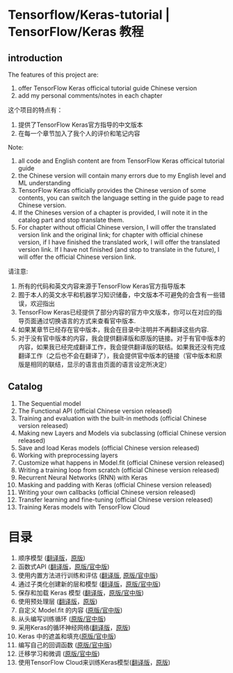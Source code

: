 # Tensorflow/Keras-tutorial | TensorFlow/Keras 教程
## introduction
The features of this project are:
1. offer TensorFlow Keras officical tutorial guide Chinese version
2. add my personal comments/notes in each chapter

这个项目的特点有：
1. 提供了TensorFlow Keras官方指导的中文版本
2. 在每一个章节加入了我个人的评价和笔记内容

Note:
1. all code and English content are from TensorFlow Keras officical tutorial guide
2. the Chinese version will contain many errors due to my English level and ML understanding
3. TensorFlow Keras officially provides the Chinese version of some contents, you can switch the language setting in the guide page to read Chinese version.
4. If the Chineses version of a chapter is provided, I will note it in the catalog part and stop translate them.
5. For chapter without official Chinese version, I will offer the translated version link and the original link; for chapter with official chinese version, if I have finished the translated work, I will offer the translated version link. If I have not finished (and stop to translate in the future), I will offer the official Chinese version link.

请注意:
1. 所有的代码和英文内容来源于TensorFlow Keras官方指导版本
2. 囿于本人的英文水平和机器学习知识储备，中文版本不可避免的会含有一些错误，欢迎指出
3. TensorFlow Keras已经提供了部分内容的官方中文版本，你可以在对应的指导页面通过切换语言的方式来查看官中版本.
4. 如果某章节已经存在官中版本，我会在目录中注明并不再翻译这些内容.
5. 对于没有官中版本的内容，我会提供翻译版和原版的链接。对于有官中版本的内容，如果我已经完成翻译工作，我会提供翻译版的联结。如果我还没有完成翻译工作（之后也不会在翻译了），我会提供官中版本的链接（官中版本和原版是相同的联结，显示的语言由页面的语言设定所决定）

## Catalog
1. The Sequential model
2. The Functional API (official Chinese version released)
3. Training and evaluation with the built-in methods (official Chinese version released)
4. Making new Layers and Models via subclassing (official Chinese version released)
5. Save and load Keras models (official Chinese version released)
6. Working with preprocessing layers
7. Customize what happens in Model.fit (official Chinese version released)
8. Writing a training loop from scratch (official Chinese version released)
9. Recurrent Neural Networks (RNN) with Keras
10. Masking and padding with Keras (official Chinese version released)
11. Writing your own callbacks (official Chinese version released)
12. Transfer learning and fine-tuning (official Chinese version released)
13. Training Keras models with TensorFlow Cloud

# 目录
1. 顺序模型 ([翻译版](https://github.com/Carloszone/Tensorflow-Keras-tutorial-Tensorflow-Keras-/blob/main/Keras/The%20Sequential%20model.ipynb)，[原版](https://www.tensorflow.org/guide/keras/sequential_model))
2. 函数式API ([翻译版](https://github.com/Carloszone/Tensorflow-Keras-tutorial-Tensorflow-Keras-/blob/main/Keras/The%20Functional%20API.ipynb)，[原版/官中版](https://www.tensorflow.org/guide/keras/functional))
3. 使用内置方法进行训练和评估 ([翻译版](https://github.com/Carloszone/Tensorflow-Keras-tutorial-Tensorflow-Keras-/blob/main/Keras/Training%20and%20evaluation%20with%20the%20built-in%20methods.ipynb), [原版/官中版](https://www.tensorflow.org/guide/keras/train_and_evaluate))
4. 通过子类化创建新的层和模型 ([翻译版](https://github.com/Carloszone/Tensorflow-Keras-tutorial-Tensorflow-Keras-/blob/main/Keras/Making%20new%20Layers%20and%20Models%20via%20subclassing.ipynb)，[原版/官中版](https://www.tensorflow.org/guide/keras/custom_layers_and_models))
5. 保存和加载 Keras 模型 ([翻译版](https://github.com/Carloszone/Tensorflow-Keras-tutorial-Tensorflow-Keras-/blob/main/Keras/Save%20and%20load%20Keras%20models.ipynb)，[原版/官中版](https://www.tensorflow.org/guide/keras/save_and_serialize))
6. 使用预处理层 ([翻译版](https://github.com/Carloszone/Tensorflow-Keras-tutorial-Tensorflow-Keras-/blob/main/Keras/Working%20with%20preprocessing%20layers.ipynb)，[原版](https://www.tensorflow.org/guide/keras/preprocessing_layers))
7. 自定义 Model.fit 的内容 ([原版/官中版](https://www.tensorflow.org/guide/keras/customizing_what_happens_in_fit))
8. 从头编写训练循环 ([原版/官中版](https://www.tensorflow.org/guide/keras/writing_a_training_loop_from_scratch))
9. 采用Keras的循环神经网络([翻译版](https://github.com/Carloszone/Tensorflow-Keras-tutorial-Tensorflow-Keras-/blob/main/Keras/Recurrent%20Neural%20Networks%20(RNN)%20with%20Keras.ipynb)，[原版](https://www.tensorflow.org/guide/keras/rnn))
10. Keras 中的遮盖和填充([原版/官中版](https://www.tensorflow.org/guide/keras/masking_and_padding))
11. 编写自己的回调函数 ([原版/官中版](https://www.tensorflow.org/guide/keras/custom_callback))
12. 迁移学习和微调 ([原版/官中版](https://www.tensorflow.org/guide/keras/transfer_learning))
13. 使用TensorFlow Cloud来训练Keras模型([翻译版](https://github.com/Carloszone/Tensorflow-Keras-tutorial-Tensorflow-Keras-/blob/main/Keras/Training%20Keras%20models%20with%20TensorFlow%20Cloud.ipynb)，[原版](https://www.tensorflow.org/guide/keras/training_keras_models_on_cloud))

